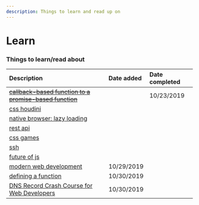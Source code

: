 ```yaml
---
description: Things to learn and read up on
---
```


# Learn

### Things to learn/read about

| Description | Date added | Date completed |
| :--- | :--- | :--- |
| ~~~~[~~callback-based function to a promise-based function~~](https://www.geeksforgeeks.org/javascript-promises/)~~~~ |  | 10/23/2019 |
| [css houdini](%20https://developer.mozilla.org/en-US/docs/Web/Houdini) |  |  |
| [native browser: lazy loading](https://web.dev/native-lazy-loading) |  |  |
| [rest api](https://www.youtube.com/watch?v=rGObWtjxGBc) |  |  |
| [css games](%20https://dev.to/devmount/8-games-to-learn-css-the-fun-way-4e0f?utm_source=digest_mailer&utm_medium=email&utm_campaign=digest_email) |  |  |
| [ssh](%20https://dev.to/djangotricks/things-i-want-to-remember-about-ssh-21el?utm_source=digest_mailer&utm_medium=email&utm_campaign=digest_email) |  |  |
| [future of js](%20https://dev.to/christopherkade/the-future-of-javascript-features-to-keep-an-eye-on-3d0h?utm_source=digest_mailer&utm_medium=email&utm_campaign=digest_email) |  |  |
| [modern web development](%20https://dev.to/decipherzonesoft/modern-web-development-2019-5g51) | 10/29/2019 |  |
| [defining a function](%20https://areknawo.com/different-ways-of-defining-a-function-in-javascript/) | 10/30/2019 |  |
| [DNS Record Crash Course for Web Developers](https://dev.to/chrisachard/dns-record-crash-course-for-web-developers-35hn) | 10/30/2019 |  |





